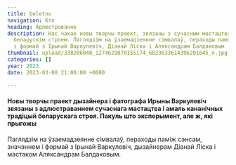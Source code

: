 ```yaml
---
title: beletno
navigation: Кто
heading: Адлюстраванне
description: Нас чакае новы творчы праект, звязаны з сучасным мастацтвам і старажытным
  беларускім строем. Паглядзім на ўзаемадзеянне сімвалаў, пераходы паміж сэнсам, значэннем
  і формай з Ірынай Варкулевіч, Діанай Ліска і Аляксандрам Балдаковым
thumbnail: upload/338206048_1274629870155174_6023633614396201045_n.jpg
categories: []
year: 2023
date: 2023-03-08 21:00:00 +0000

---
```

#### Новы творчы праект дызайнера і фатографа Ирыны Варкулевіч звязаны з адлюстраваннем сучаснага мастацтва і амаль кананічных традіцый беларускага строя. Пакуль што эксперымент, але ж, які прыгожы

Паглядзім на ўзаемадзеянне сімвалаў, пераходы паміж сэнсам, значэннем і формай з Ірынай Варкулевіч, дызайнерам  Діанай Ліска і мастаком Аляксандрам Балдаковым.